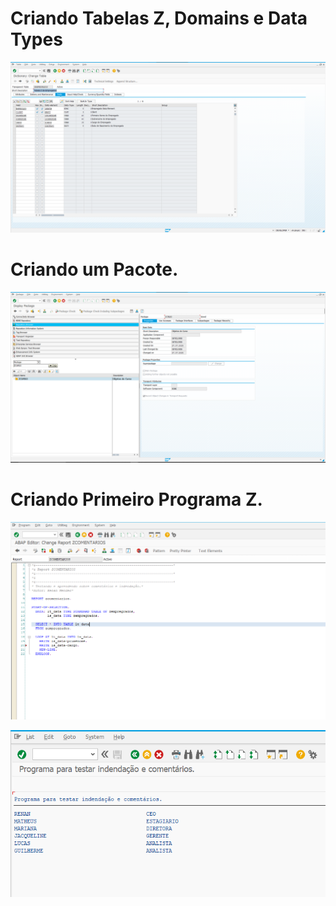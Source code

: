 # Criando Tabelas Z, Domains e Data Types
<p align="center">
<img src="/assets/TabelaZ.png" >
</p>

# Criando um Pacote.
<p align="center">
<img src="/assets/Criando_Pacote.png" >
</p>

# Criando Primeiro Programa Z.
<p align="center">
<img src="/assets/PrimeiroProg.png" >
</p>

<p align="center">
<img src="/assets/PrimeiroProgII.png" >
</p>
